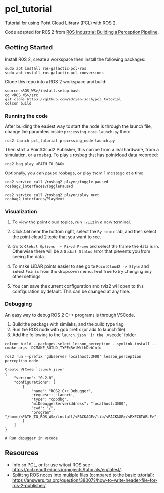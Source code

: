 # pcl_tutorial
Tutorial for using Point Cloud Library (PCL) with ROS 2.

Code adapted for ROS 2 from [ROS Industrial: Building a Perception Pipeline](https://industrial-training-master.readthedocs.io/en/melodic/_source/session5/Building-a-Perception-Pipeline.html).

## Getting Started
Install ROS 2, create a workspace then install the following packages:
```
sudo apt install ros-galactic-pcl-ros
sudo apt install ros-galactic-pcl-conversions
```

Clone this repo into a ROS 2 workspace and build: 

```
source <ROS_WS>/install.setup.bash
cd <ROS_WS>/src
git clone https://github.com/adrian-soch/pcl_tutorial
colcon build
```
### Running the code
After building the easiest way to start the node is through the launch file, change the paramters inside `processing_node.launch.py` then:

```
ros2 launch pcl_tutorial processing_node.launch.py
```

Then start a PointCloud2 Publisher, this can be from a real hardware, from a simulation, or a rosbag. To play a rosbag that has pointcloud data recorded:

```
ros2 bag play <PATH_TO_BAG>
```

Optionally, you can pause rosbags, or play them 1 message at a time:
```
ros2 service call /rosbag2_player/toggle_paused rosbag2_interfaces/TogglePaused

ros2 service call /rosbag2_player/play_next rosbag2_interfaces/PlayNext
```

### Visualization


1. To view the point cloud topics, run `rviz2` in a new terminal.

1. Click `Add` near the bottom right, select the `By topic` tab, and then select the point cloud 2 topic that you want to see.

2. Go to `Global Options -> Fixed Frame` and select the frame the data is in. Otherwise there will be a `Global Status` error that prevents you from seeing the data.

3. To make LiDAR points easier to see go to `PointCloud2 -> Style` and select `Points` from the dropdown menu. Feel free to try changing any other settings

1. You can save the current configuration and rviz2 will open to this configuration by default. This can be changed at any time.

### Debugging

An easy way to debug ROS 2 C++ programs is through VSCode.
1. Build the package with simlinks, and the build type flag
1. Run the ROS node with gdb prefix (or add to launch file)
1. Add the following to the `launch.json' in the `.vscode` folder

```
colcon build --packages-select lesson_perception --symlink-install --cmake-args -DCMAKE_BUILD_TYPE=RelWithDebInfo

ros2 run --prefix 'gdbserver localhost:3000' lesson_perception perception_node

Create VSCode `launch.json`
{
    "version": "0.2.0",
    "configurations": [
        {
            "name": "ROS2 C++ Debugger",
            "request": "launch",
            "type": "cppdbg",
            "miDebuggerServerAddress": "localhost:3000",
            "cwd": "/",
            "program": "/home/<PATH_TO_ROS_WS>/install/<PACKAGE>/lib/<PACKAGE>/<EXECUTABLE>"
        }
    ]
}

# Run debugger in vscode
```

## Resources

 - Info on PCL, or for use witout ROS see : https://pcl.readthedocs.io/projects/tutorials/en/latest/.
 - Splitting ROS nodes into multiple files (compared to the basic tutorial): https://answers.ros.org/question/380079/how-to-write-header-file-for-ros-2-publisher/.
  


